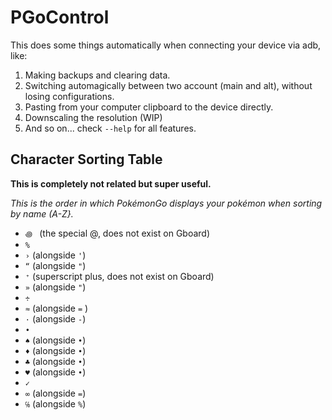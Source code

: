 PGoControl
==========

This does some things automatically when connecting your device via adb, like:

1. Making backups and clearing data.
2. Switching automagically between two account (main and alt), without losing configurations.
3. Pasting from your computer clipboard to the device directly.
4. Downscaling the resolution (WIP)
5. And so on... check `--help` for all features.



## Character Sorting Table

**This is completely not related but super useful.**

*This is the order in which PokémonGo displays your pokémon when sorting by name (A-Z}.*

- `꩜ ` (the special @, does not exist on Gboard)
- `%`
- `›` (alongside `'`)
- `“` (alongside `"`)
- `⁺` (superscript plus, does not exist on Gboard)
- `»` (alongside `"`)
- `÷`
- `≈` (alongside `=` )
- `·` (alongside `-`)
- `•`
- `♠` (alongside `•`)
- `♦` (alongside `•`)
- `♣` (alongside `•`)
- `♥` (alongside `•`)
- `✓`
- `∞` (alongside `=`)
- `℅` (alongside `%`)